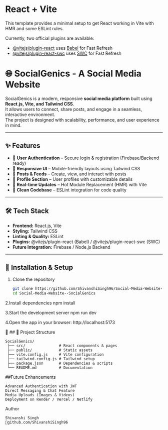 # React + Vite

This template provides a minimal setup to get React working in Vite with HMR and some ESLint rules.

Currently, two official plugins are available:

- [@vitejs/plugin-react](https://github.com/vitejs/vite-plugin-react/blob/main/packages/plugin-react/README.md) uses [Babel](https://babeljs.io/) for Fast Refresh
- [@vitejs/plugin-react-swc](https://github.com/vitejs/vite-plugin-react-swc) uses [SWC](https://swc.rs/) for Fast Refresh

# 🌐 SocialGenics - A Social Media Website  

SocialGenics is a modern, responsive **social media platform** built using **React.js, Vite, and Tailwind CSS**.  
It allows users to connect, share posts, and engage in a seamless, interactive environment.  
The project is designed with scalability, performance, and user experience in mind.  

---

## ✨ Features  

- 🔹 **User Authentication** – Secure login & registration (Firebase/Backend ready)  
- 🔹 **Responsive UI** – Mobile-friendly layouts using Tailwind CSS  
- 🔹 **Posts & Feeds** – Create, view, and interact with posts  
- 🔹 **Profile Section** – User profiles with customizable details  
- 🔹 **Real-time Updates** – Hot Module Replacement (HMR) with Vite  
- 🔹 **Clean Codebase** – ESLint integration for code quality  

---

## 🛠️ Tech Stack  

- **Frontend:** React.js, Vite  
- **Styling:** Tailwind CSS  
- **Linting & Quality:** ESLint  
- **Plugins:** @vitejs/plugin-react (Babel) / @vitejs/plugin-react-swc (SWC)  
- **Future Integration:** Firebase / Node.js Backend  

---

## 🚀 Installation & Setup  

1. Clone the repository  
   ```bash
   git clone https://github.com/ShivanshiSingh96/Social-Media-Website--SocialGenics.git
   cd Social-Media-Website--SocialGenics
2.Install dependencies
   npm install

3.Start the development server
   npm run dev

4.Open the app in your browser:
   http://localhost:5173

📂 ## 📂 Project Structure  

```plaintext
SocialGenics/
 ├── src/               # React components & pages
 ├── public/            # Static assets
 ├── vite.config.js     # Vite configuration
 ├── tailwind.config.js # Tailwind setup
 ├── package.json       # Dependencies & scripts
 └── README.md          # Documentation
```

##Future Enhancements
```
Advanced Authentication with JWT
Direct Messaging & Chat Feature
Media Uploads (Images & Videos)
Deployment on Render / Vercel / Netlify
```

Author
```
Shivanshi Singh
🔗github.com/ShivanshiSingh96
```
